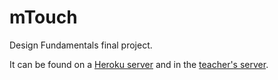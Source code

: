 # mTouch
Design Fundamentals final project.

It can be found on a [Heroku server](https://mtouch-project.herokuapp.com/) and in the [teacher's server](http://uxp.mx/mtouch/).
